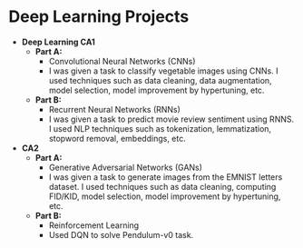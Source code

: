 <h1>Deep Learning Projects</h1>

<ul>
  <li><strong>Deep Learning CA1</strong>
    <ul>
      <li><strong>Part A:</strong>
        <ul>
          <li>Convolutional Neural Networks (CNNs)</li>
          <li>I was given a task to classify vegetable images using CNNs. I used techniques such as data cleaning, data augmentation, model selection, model improvement by hypertuning, etc.</li>
        </ul>
      </li>
      <li><strong>Part B:</strong>
        <ul>
          <li>Recurrent Neural Networks (RNNs)</li>
          <li>I was given a task to predict movie review sentiment using RNNS. I used NLP techniques such as tokenization, lemmatization, stopword removal, embeddings, etc.</li>
        </ul>
      </li>
    </ul>
  </li>
  <li><strong>CA2</strong>
    <ul>
      <li><strong>Part A:</strong>
        <ul>
          <li>Generative Adversarial Networks (GANs)</li>
          <li>I was given a task to generate images from the EMNIST letters dataset. I used techniques such as data cleaning, computing FID/KID, model selection, model improvement by hypertuning, etc.</li>
        </ul>
      </li>
      <li><strong>Part B:</strong>
        <ul>
          <li>Reinforcement Learning</li>
          <li>Used DQN to solve Pendulum-v0 task.</li>
        </ul>
      </li>
    </ul>
  </li>
</ul>

